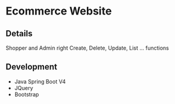 # Ecommerce Website

## Details
Shopper and Admin right
Create, Delete, Update, List ... functions

## Development 
* Java Spring Boot V4
* JQuery
* Bootstrap
